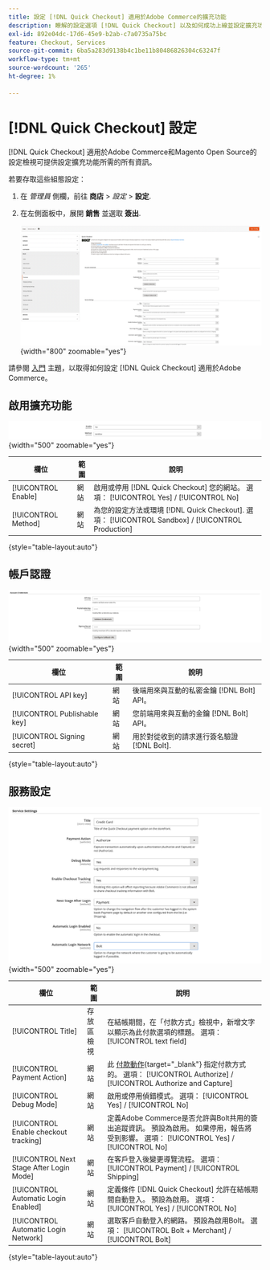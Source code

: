 ```yaml
---
title: 設定 [!DNL Quick Checkout] 適用於Adobe Commerce的擴充功能
description: 瞭解的設定選項 [!DNL Quick Checkout] 以及如何成功上線並設定擴充功能。
exl-id: 892e04dc-17d6-45e9-b2ab-c7a0735a75bc
feature: Checkout, Services
source-git-commit: 6ba5a283d9138b4c1be11b80486826304c63247f
workflow-type: tm+mt
source-wordcount: '265'
ht-degree: 1%

---
```


# [!DNL Quick Checkout] 設定

[!DNL Quick Checkout] 適用於Adobe Commerce和Magento Open Source的設定檢視可提供設定擴充功能所需的所有資訊。

若要存取這些組態設定：

1. 在 _管理員_ 側欄，前往 **商店** > _設定_ > **設定**.
1. 在左側面板中，展開 **銷售** 並選取 **簽出**.

   ![快速簽出](assets/config-new-logo-view.png){width="800" zoomable="yes"}

請參閱 [入門](../quick-checkout/onboarding.md) 主題，以取得如何設定 [!DNL Quick Checkout] 適用於Adobe Commerce。

## 啟用擴充功能

![快速簽出](assets/enable-method.png){width="500" zoomable="yes"}

| 欄位 | 範圍 | 說明 |
|---|---|---|
| [!UICONTROL Enable] | 網站 | 啟用或停用 [!DNL Quick Checkout] 您的網站。 選項： [!UICONTROL Yes] / [!UICONTROL No] |
| [!UICONTROL Method] | 網站 | 為您的設定方法或環境 [!DNL Quick Checkout]. 選項： [!UICONTROL Sandbox] / [!UICONTROL Production] |

{style="table-layout:auto"}

## 帳戶認證

![快速簽出](assets/account-creds.png){width="500" zoomable="yes"}

| 欄位 | 範圍 | 說明 |
|---|---|---|
| [!UICONTROL API key] | 網站 | 後端用來與互動的私密金鑰 [!DNL Bolt] API。 |
| [!UICONTROL Publishable key] | 網站 | 您前端用來與互動的金鑰 [!DNL Bolt] API。 |
| [!UICONTROL Signing secret] | 網站 | 用於對從收到的請求進行簽名驗證 [!DNL Bolt]. |

{style="table-layout:auto"}

## 服務設定

![快速簽出](assets/service-settings.png){width="500" zoomable="yes"}

| 欄位 | 範圍 | 說明 |
|---|---|---|
| [!UICONTROL Title] | 存放區檢視 | 在結帳期間，在「付款方式」檢視中，新增文字以顯示為此付款選項的標題。 選項： [!UICONTROL text field] |
| [!UICONTROL Payment Action] | 網站 | 此 [付款動作](https://docs.magento.com/user-guide/configuration/sales/payment-methods.html#payment-actions){target="_blank"} 指定付款方式的。 選項： [!UICONTROL Authorize] / [!UICONTROL Authorize and Capture] |
| [!UICONTROL Debug Mode] | 網站 | 啟用或停用偵錯模式。 選項： [!UICONTROL Yes] / [!UICONTROL No] |
| [!UICONTROL Enable checkout tracking] | 網站 | 定義Adobe Commerce是否允許與Bolt共用的簽出追蹤資訊。 預設為啟用。 如果停用，報告將受到影響。 選項： [!UICONTROL Yes] / [!UICONTROL No] |
| [!UICONTROL Next Stage After Login Mode] | 網站 | 在客戶登入後變更導覽流程。 選項： [!UICONTROL Payment] / [!UICONTROL Shipping] |
| [!UICONTROL Automatic Login Enabled] | 網站 | 定義條件 [!DNL Quick Checkout] 允許在結帳期間自動登入。 預設為啟用。 選項： [!UICONTROL Yes] / [!UICONTROL No] |
| [!UICONTROL Automatic Login Network] | 網站 | 選取客戶自動登入的網路。 預設為啟用Bolt。 選項： [!UICONTROL Bolt + Merchant] / [!UICONTROL Bolt] |

{style="table-layout:auto"}
